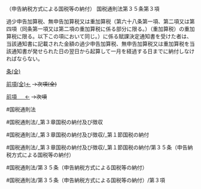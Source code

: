 （申告納税方式による国税等の納付）
国税通則法第３５条第３項

過少申告加算税、無申告加算税又は重加算税（第六十八条第一項、第二項又は第四項（同条第一項又は第二項の重加算税に係る部分に限る。）（重加算税）の重加算税に限る。以下この項において同じ。）に係る賦課決定通知書を受けた者は、当該通知書に記載された金額の過少申告加算税、無申告加算税又は重加算税を当該通知書が発せられた日の翌日から起算して一月を経過する日までに納付しなければならない。

[条(全)](国税通則法＿＿＿＿＿第３５条_.md)

[前項(全)←](国税通則法＿＿＿＿＿第３５条第２項_.md)  ~~→次項(全)~~

[前項 　 ←](国税通則法＿＿＿＿＿第３５条第２項.md)  ~~→次項~~



#国税通則法

#国税通則法/_第３章国税の納付及び徴収

#国税通則法/_第３章国税の納付及び徴収/_第１節国税の納付

#国税通則法/_第３章国税の納付及び徴収/_第１節国税の納付/第３５条（申告納税方式による国税等の納付）

#国税通則法/第３５条（申告納税方式による国税等の納付）

#国税通則法/第３５条（申告納税方式による国税等の納付）/第３項

